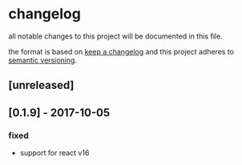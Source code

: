 # changelog
all notable changes to this project will be documented in this file.

the format is based on [keep a changelog](http://keepachangelog.com/en/1.0.0/)
and this project adheres to [semantic versioning](http://semver.org/spec/v2.0.0.html).

## [unreleased]

## [0.1.9] - 2017-10-05

### fixed
- support for react v16
